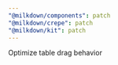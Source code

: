 ```yaml
---
"@milkdown/components": patch
"@milkdown/crepe": patch
"@milkdown/kit": patch
---
```


Optimize table drag behavior

